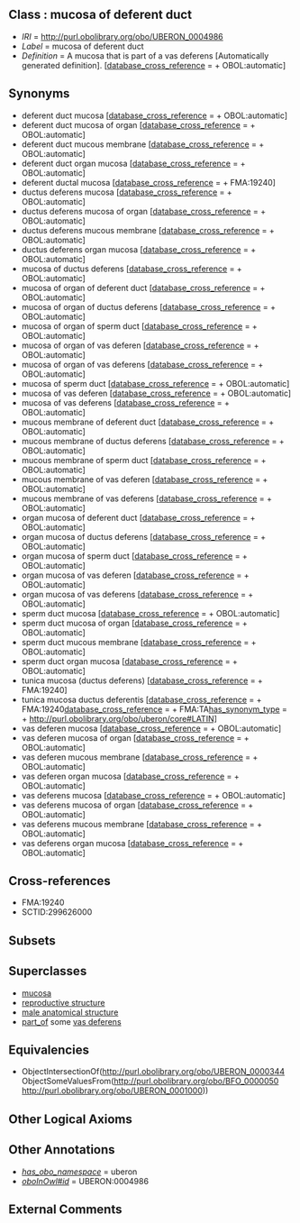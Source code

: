 
## Class : mucosa of deferent duct

 * *IRI* = http://purl.obolibrary.org/obo/UBERON_0004986
 * *Label* = mucosa of deferent duct
 * *Definition* = A mucosa that is part of a vas deferens [Automatically generated definition]. [[database_cross_reference](../../ef/oboInOwl#hasDbXref.md) =  + OBOL:automatic]

## Synonyms

 * deferent duct mucosa [[database_cross_reference](../../ef/oboInOwl#hasDbXref.md) =  + OBOL:automatic]
 * deferent duct mucosa of organ [[database_cross_reference](../../ef/oboInOwl#hasDbXref.md) =  + OBOL:automatic]
 * deferent duct mucous membrane [[database_cross_reference](../../ef/oboInOwl#hasDbXref.md) =  + OBOL:automatic]
 * deferent duct organ mucosa [[database_cross_reference](../../ef/oboInOwl#hasDbXref.md) =  + OBOL:automatic]
 * deferent ductal mucosa [[database_cross_reference](../../ef/oboInOwl#hasDbXref.md) =  + FMA:19240]
 * ductus deferens mucosa [[database_cross_reference](../../ef/oboInOwl#hasDbXref.md) =  + OBOL:automatic]
 * ductus deferens mucosa of organ [[database_cross_reference](../../ef/oboInOwl#hasDbXref.md) =  + OBOL:automatic]
 * ductus deferens mucous membrane [[database_cross_reference](../../ef/oboInOwl#hasDbXref.md) =  + OBOL:automatic]
 * ductus deferens organ mucosa [[database_cross_reference](../../ef/oboInOwl#hasDbXref.md) =  + OBOL:automatic]
 * mucosa of ductus deferens [[database_cross_reference](../../ef/oboInOwl#hasDbXref.md) =  + OBOL:automatic]
 * mucosa of organ of deferent duct [[database_cross_reference](../../ef/oboInOwl#hasDbXref.md) =  + OBOL:automatic]
 * mucosa of organ of ductus deferens [[database_cross_reference](../../ef/oboInOwl#hasDbXref.md) =  + OBOL:automatic]
 * mucosa of organ of sperm duct [[database_cross_reference](../../ef/oboInOwl#hasDbXref.md) =  + OBOL:automatic]
 * mucosa of organ of vas deferen [[database_cross_reference](../../ef/oboInOwl#hasDbXref.md) =  + OBOL:automatic]
 * mucosa of organ of vas deferens [[database_cross_reference](../../ef/oboInOwl#hasDbXref.md) =  + OBOL:automatic]
 * mucosa of sperm duct [[database_cross_reference](../../ef/oboInOwl#hasDbXref.md) =  + OBOL:automatic]
 * mucosa of vas deferen [[database_cross_reference](../../ef/oboInOwl#hasDbXref.md) =  + OBOL:automatic]
 * mucosa of vas deferens [[database_cross_reference](../../ef/oboInOwl#hasDbXref.md) =  + OBOL:automatic]
 * mucous membrane of deferent duct [[database_cross_reference](../../ef/oboInOwl#hasDbXref.md) =  + OBOL:automatic]
 * mucous membrane of ductus deferens [[database_cross_reference](../../ef/oboInOwl#hasDbXref.md) =  + OBOL:automatic]
 * mucous membrane of sperm duct [[database_cross_reference](../../ef/oboInOwl#hasDbXref.md) =  + OBOL:automatic]
 * mucous membrane of vas deferen [[database_cross_reference](../../ef/oboInOwl#hasDbXref.md) =  + OBOL:automatic]
 * mucous membrane of vas deferens [[database_cross_reference](../../ef/oboInOwl#hasDbXref.md) =  + OBOL:automatic]
 * organ mucosa of deferent duct [[database_cross_reference](../../ef/oboInOwl#hasDbXref.md) =  + OBOL:automatic]
 * organ mucosa of ductus deferens [[database_cross_reference](../../ef/oboInOwl#hasDbXref.md) =  + OBOL:automatic]
 * organ mucosa of sperm duct [[database_cross_reference](../../ef/oboInOwl#hasDbXref.md) =  + OBOL:automatic]
 * organ mucosa of vas deferen [[database_cross_reference](../../ef/oboInOwl#hasDbXref.md) =  + OBOL:automatic]
 * organ mucosa of vas deferens [[database_cross_reference](../../ef/oboInOwl#hasDbXref.md) =  + OBOL:automatic]
 * sperm duct mucosa [[database_cross_reference](../../ef/oboInOwl#hasDbXref.md) =  + OBOL:automatic]
 * sperm duct mucosa of organ [[database_cross_reference](../../ef/oboInOwl#hasDbXref.md) =  + OBOL:automatic]
 * sperm duct mucous membrane [[database_cross_reference](../../ef/oboInOwl#hasDbXref.md) =  + OBOL:automatic]
 * sperm duct organ mucosa [[database_cross_reference](../../ef/oboInOwl#hasDbXref.md) =  + OBOL:automatic]
 * tunica mucosa (ductus deferens) [[database_cross_reference](../../ef/oboInOwl#hasDbXref.md) =  + FMA:19240]
 * tunica mucosa ductus deferentis [[database_cross_reference](../../ef/oboInOwl#hasDbXref.md) =  + FMA:19240[database_cross_reference](../../ef/oboInOwl#hasDbXref.md) =  + FMA:TA[has_synonym_type](../../pe/oboInOwl#hasSynonymType.md) =  + http://purl.obolibrary.org/obo/uberon/core#LATIN]
 * vas deferen mucosa [[database_cross_reference](../../ef/oboInOwl#hasDbXref.md) =  + OBOL:automatic]
 * vas deferen mucosa of organ [[database_cross_reference](../../ef/oboInOwl#hasDbXref.md) =  + OBOL:automatic]
 * vas deferen mucous membrane [[database_cross_reference](../../ef/oboInOwl#hasDbXref.md) =  + OBOL:automatic]
 * vas deferen organ mucosa [[database_cross_reference](../../ef/oboInOwl#hasDbXref.md) =  + OBOL:automatic]
 * vas deferens mucosa [[database_cross_reference](../../ef/oboInOwl#hasDbXref.md) =  + OBOL:automatic]
 * vas deferens mucosa of organ [[database_cross_reference](../../ef/oboInOwl#hasDbXref.md) =  + OBOL:automatic]
 * vas deferens mucous membrane [[database_cross_reference](../../ef/oboInOwl#hasDbXref.md) =  + OBOL:automatic]
 * vas deferens organ mucosa [[database_cross_reference](../../ef/oboInOwl#hasDbXref.md) =  + OBOL:automatic]

## Cross-references

 * FMA:19240
 * SCTID:299626000

## Subsets


## Superclasses

 * [mucosa](../../UBERON/44/UBERON_0000344.md)
 * [reproductive structure](../../UBERON/56/UBERON_0005156.md)
 * [male anatomical structure](../../UBERON/03/UBERON_0014403.md)
 * [part_of](../../BFO/50/BFO_0000050.md) some [vas deferens](../../UBERON/00/UBERON_0001000.md)

## Equivalencies

 * ObjectIntersectionOf(<http://purl.obolibrary.org/obo/UBERON_0000344> ObjectSomeValuesFrom(<http://purl.obolibrary.org/obo/BFO_0000050> <http://purl.obolibrary.org/obo/UBERON_0001000>))

## Other Logical Axioms


## Other Annotations

 * *[has_obo_namespace](../../ce/oboInOwl#hasOBONamespace.md)* = uberon
 * *[oboInOwl#id](../../id/oboInOwl#id.md)* = UBERON:0004986

## External Comments

